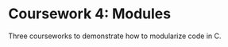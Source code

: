 Coursework 4: Modules
=====================

Three courseworks to demonstrate how to modularize code in C.
